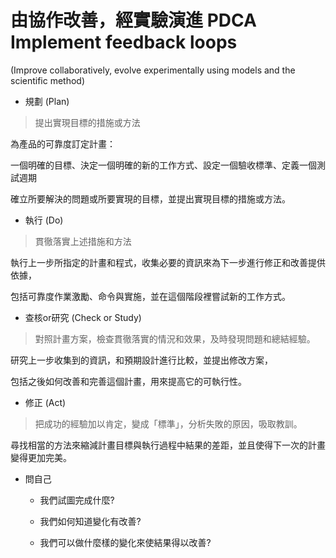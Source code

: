 # 由協作改善，經實驗演進 PDCA Implement feedback loops 
(Improve collaboratively, evolve experimentally using models and the scientific method)

* 規劃 (Plan) 

> 提出實現目標的措施或方法

為產品的可靠度訂定計畫：

一個明確的目標、決定一個明確的新的工作方式、設定一個驗收標準、定義一個測試週期

確立所要解決的問題或所要實現的目標，並提出實現目標的措施或方法。

* 執行 (Do) 

> 貫徹落實上述措施和方法

執行上一步所指定的計畫和程式，收集必要的資訊來為下一步進行修正和改善提供依據，

包括可靠度作業激勵、命令與實施，並在這個階段裡嘗試新的工作方式。

* 查核or研究 (Check or Study)

> 對照計畫方案，檢查貫徹落實的情況和效果，及時發現問題和總結經驗。

研究上一步收集到的資訊，和預期設計進行比較，並提出修改方案，

包括之後如何改善和完善這個計畫，用來提高它的可執行性。

* 修正 (Act) 

> 把成功的經驗加以肯定，變成「標準」，分析失敗的原因，吸取教訓。

尋找相當的方法來縮減計畫目標與執行過程中結果的差距，並且使得下一次的計畫變得更加完美。

* 問自己

  * 我們試圖完成什麼?
  
  * 我們如何知道變化有改善?
  
  * 我們可以做什麼樣的變化來使結果得以改善?

